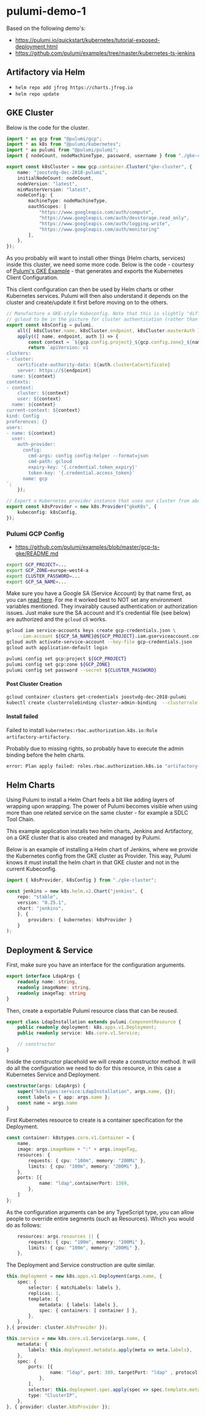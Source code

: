 # pulumi-demo-1

Based on the following demo's:

* https://pulumi.io/quickstart/kubernetes/tutorial-exposed-deployment.html
* https://github.com/pulumi/examples/tree/master/kubernetes-ts-jenkins

## Artifactory via Helm

* `helm repo add jfrog https://charts.jfrog.io`
* `helm repo update`

## GKE Cluster

Below is the code for the cluster.

```typescript
import * as gcp from "@pulumi/gcp";
import * as k8s from "@pulumi/kubernetes";
import * as pulumi from "@pulumi/pulumi";
import { nodeCount, nodeMachineType, password, username } from "./gke-config";

export const k8sCluster = new gcp.container.Cluster("gke-cluster", {
    name: "joostvdg-dec-2018-pulumi",
    initialNodeCount: nodeCount,
    nodeVersion: "latest",
    minMasterVersion: "latest",
    nodeConfig: {
        machineType: nodeMachineType,
        oauthScopes: [
            "https://www.googleapis.com/auth/compute",
            "https://www.googleapis.com/auth/devstorage.read_only",
            "https://www.googleapis.com/auth/logging.write",
            "https://www.googleapis.com/auth/monitoring"
        ],
    },
});
```

As you probably will want to install other things (Helm charts, services) inside this cluster, we need some more code.
Below is the code - courtesy of [Pulumi's GKE Example](https://github.com/pulumi/examples/tree/master/gcp-ts-gke) - that generates and exports the Kubernetes Client Configuration.

This client configuration can then be used by Helm charts or other Kubernetes services.
Pulumi will then also understand it depends on the cluster and create/update it first before moving on to the others.

```typescript
// Manufacture a GKE-style Kubeconfig. Note that this is slightly "different" because of the way GKE requires
// gcloud to be in the picture for cluster authentication (rather than using the client cert/key directly).
export const k8sConfig = pulumi.
    all([ k8sCluster.name, k8sCluster.endpoint, k8sCluster.masterAuth ]).
    apply(([ name, endpoint, auth ]) => {
        const context = `${gcp.config.project}_${gcp.config.zone}_${name}`;
        return `apiVersion: v1
clusters:
- cluster:
    certificate-authority-data: ${auth.clusterCaCertificate}
    server: https://${endpoint}
  name: ${context}
contexts:
- context:
    cluster: ${context}
    user: ${context}
  name: ${context}
current-context: ${context}
kind: Config
preferences: {}
users:
- name: ${context}
  user:
    auth-provider:
      config:
        cmd-args: config config-helper --format=json
        cmd-path: gcloud
        expiry-key: '{.credential.token_expiry}'
        token-key: '{.credential.access_token}'
      name: gcp
`;
    });

// Export a Kubernetes provider instance that uses our cluster from above.
export const k8sProvider = new k8s.Provider("gkeK8s", {
    kubeconfig: k8sConfig,
});
```

### Pulumi GCP Config

* https://github.com/pulumi/examples/blob/master/gcp-ts-gke/README.md

```bash
export GCP_PROJECT=...
export GCP_ZONE=europe-west4-a
export CLUSTER_PASSWORD=...
export GCP_SA_NAME=...
```

Make sure you have a Google SA (Service Account) by that name first, as you can [read here](https://pulumi.io/quickstart/gcp/index.html). For me it worked best to NOT set any environment variables mentioned.
They invairably caused authentication or authorization issues. Just make sure the SA account and it's credential file (see below) are authorized and the `gcloud` cli works.

```bash
gcloud iam service-accounts keys create gcp-credentials.json \
    --iam-account ${GCP_SA_NAME}@${GCP_PROJECT}.iam.gserviceaccount.com
gcloud auth activate-service-account --key-file gcp-credentials.json
gcloud auth application-default login
```

```bash
pulumi config set gcp:project ${GCP_PROJECT}
pulumi config set gcp:zone ${GCP_ZONE}
pulumi config set password --secret ${CLUSTER_PASSWORD}
```

#### Post Cluster Creation

```bash
gcloud container clusters get-credentials joostvdg-dec-2018-pulumi
kubectl create clusterrolebinding cluster-admin-binding  --clusterrole cluster-admin  --user $(gcloud config get-value account)
```

#### Install failed

Failed to install `kubernetes:rbac.authorization.k8s.io:Role         artifactory-artifactory`.

Probably due to missing rights, so probably have to execute the admin binding before the helm charts.

```bash
error: Plan apply failed: roles.rbac.authorization.k8s.io "artifactory-artifactory" is forbidden: attempt to grant extra privileges: [{[get] [] [services] [] []} {[watch] [] [services] [] []} {[list] [] [services] [] []} {[get] [] [endpoints] [] []} {[watch] [] [endpoints] [] []} {[list] [] [endpoints] [] []} {[get] [] [pods] [] []} {[watch] [] [pods] [] []} {[list] [] [pods] [] []}] user=&{joostvdg-pulumi@ps-dev-201405.iam.gserviceaccount.com  [system:authenticated] map[user-assertion.cloud.google.com:[AM6SrXjdiAPWuRzgtkR/eeUtypmgxauZle+vOF2EvBnPRd7DtBxVbhq4JDxqwpi8ET96XrdHHjG8VYXkW2TIC8wlekPVoFIb9GhPVLpC2gisYW5LtgjRzazAAZk3Hd1KFbYdL5M9BGzqztaMlAPnMFu4SVak4HEwKploC0PEksmjaNm3J2GTYSQXIyPP5wTLjDrxDtVyCbulta+5ljMgSVo0EjLENV/Mzpsyp9j5bO/uMZku97oIOG+4qqjU2819xs2qzQNPooCxpjn+NdBR]]} ownerrules=[{[create] [authorization.k8s.io] [selfsubjectaccessreviews selfsubjectrulesreviews] [] []} {[get] [] [] [] [/api /api/* /apis /apis/* /healthz /openapi /openapi/* /swagger-2.0.0.pb-v1 /swagger.json /swaggerapi /swaggerapi/* /version /version/]}] ruleResolutionErrors=[]
```

## Helm Charts

Using Pulumi to install a Helm Chart feels a bit like adding layers of wrapping upon wrapping.
The power of Pulumi becomes visible when using more than one related service on the same cluster - for example a SDLC Tool Chain.

This example application installs two helm charts, Jenkins and Artifactory, on a GKE cluster that is also created and managed by Pulumi.

Below is an example of installing a Helm chart of Jenkins, where we provide the Kubernetes config from the GKE cluster as Provider.
This way, Pulumi knows it must install the helm chart in that GKE cluster and not in the current Kubeconfig.

```typescript
import { k8sProvider, k8sConfig } from "./gke-cluster";

const jenkins = new k8s.helm.v2.Chart("jenkins", {
    repo: "stable",
    version: "0.25.1",
    chart: "jenkins",
    }, { 
        providers: { kubernetes: k8sProvider }
    }
);
```

## Deployment & Service

First, make sure you have an interface for the configuration arguments.

```typescript
export interface LdapArgs {
    readonly name: string,
    readonly imageName: string,
    readonly imageTag: string
}
```

Then, create a exportable Pulumi resource class that can be reused.

```typescript
export class LdapInstallation extends pulumi.ComponentResource {
    public readonly deployment: k8s.apps.v1.Deployment;
    public readonly service: k8s.core.v1.Service;

    // constructor
}
```

Inside the constructor placehold we will create a constructor method.
It will do all the configuration we need to do for this resource, in this case a Kubernetes Service and Deployment.

```typescript
constructor(args: LdapArgs) {
    super("k8stypes:service:LdapInstallation", args.name, {});
    const labels = { app: args.name };
    const name = args.name
}
```

First Kubernetes resource to create is a container specification for the Deployment.

```typescript
const container: k8stypes.core.v1.Container = {
    name,
    image: args.imageName + ":" + args.imageTag,
    resources: {
        requests: { cpu: "100m", memory: "200Mi" },
        limits: { cpu: "100m", memory: "200Mi" },
    },
    ports: [{
            name: "ldap",containerPort: 1389,
        },
    ]
};
```

As the configuration arguments can be any TypeScript type, you can allow people to override entire segments (such as Resources).
Which you would do as follows:

```typescript
    resources: args.resources || {
        requests: { cpu: "100m", memory: "200Mi" },
        limits: { cpu: "100m", memory: "200Mi" },
    },
```

The Deployment and Service construction are quite similar.

```typescript
this.deployment = new k8s.apps.v1.Deployment(args.name, {
    spec: {
        selector: { matchLabels: labels },
        replicas: 1,
        template: {
            metadata: { labels: labels },
            spec: { containers: [ container ] },
        },
    },
},{ provider: cluster.k8sProvider });
```

```typescript
this.service = new k8s.core.v1.Service(args.name, {
    metadata: {
        labels: this.deployment.metadata.apply(meta => meta.labels),
    },
    spec: {
        ports: [{
                name: "ldap", port: 389, targetPort: "ldap" , protocol: "TCP"
            },
        ],
        selector: this.deployment.spec.apply(spec => spec.template.metadata.labels),
        type: "ClusterIP",
    },
}, { provider: cluster.k8sProvider });
```
